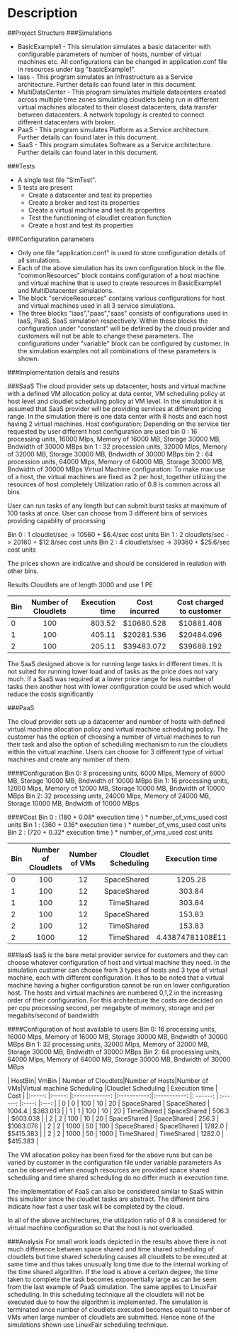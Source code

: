 # Description
##Project Structure
###Simulations
- BasicExample1 - This simulation simulates a basic datacenter with configurable parameters of number of hosts, number of virtual 
machines etc. All configurations can be changed in application.conf file in resources under tag "basicExample1".
- Iaas - This program simulates an Infrastructure as a Service architecture. Further details can found later in this document.
- MultiDataCenter - This program simulates multiple datacenters created across multiple time zones simulating cloudlets being run
in different virtual machines allocated to their closest datacenters, data transfer between datacenters. A network topology is
created to connect different datacenters with broker.
- PaaS - This program simulates Platform as a Service architecture. Further details can found later in this document.
- SaaS - This program simulates Software as a Service architecture. Further details can found later in this document.

###Tests
- A single test file "SimTest".
- 5 tests are present
  - Create a datacenter and test its properties
  - Create a broker and test its properties
  - Create a virtual machine and test its properties
  - Test the functioning of cloudlet creation function
  - Create a host and test its properties

###Configuration parameters
- Only one file "application.conf" is used to store configuration details of all simulations.
- Each of the above simulation has its own configuration block in the file. "commonResources" block contains configuration
of a host machine and virtual machine that is used to create resources in BasicExample1 and MultiDatacenter simulations.
- The block "serviceResources" contains various configurations for host and virtual machines used in all 3 service simulations.
- The three blocks "iaas","paas","saas" consists of configurations used in IaaS, PaaS, SaaS simulation respectively. 
Within these blocks the configuration under "constant" will be defined by the cloud provider and customers will not be able to
change these parameters. The configurations under "variable" block can be configured by customer. In the simulation examples
not all combinations of these parameters is shown.

###Implementation details and results


###SaaS
The cloud provider sets up datacenter, hosts and virtual machine with a defined VM allocation policy at data center, VM
scheduling policy at host level and cloudlet scheduling policy at VM level. In the simulation it is assumed that SaaS
provider will be providing services at different pricing range.
In the simulation there is one data center with 8 hosts and each host having 2 virtual machines.
Host configuration: Depending on the service tier requested by user different host configuration are used
bin 0 : 16 processing units, 16000 MIps, Memory of 16000 MB, Storage 30000 MB, Bndwidth of 30000 MBps
bin 1 : 32 procession units, 32000 MIps, Memory of 32000 MB, Storage 30000 MB, Bndwidth of 30000 MBps
bin 2 : 64 procession units, 64000 MIps, Memory of 64000 MB, Storage 30000 MB, Bndwidth of 30000 MBps
Virtual Machine configuration: To make max use of a host, the virtual machines are fixed as 2 per host, together utilizing
the resources of host completely
Utilization ratio of 0.8 is common across all bins

User can run tasks of any length but can submit burst tasks at maximum of 100 tasks at once.
User can choose from 3 different bins of services providing capablity of processing

Bin 0 : 1 cloudlet/sec -> 10560 + $6.4/sec     cost units
Bin 1 : 2 cloudlets/sec -> 20160 + $12.8/sec   cost units
Bin 2 : 4 cloudlets/sec -> 39360 + $25.6/sec   cost units

The prices shown are indicative and should be considered in realation with other bins.

Results
Cloudlets are of length 3000 and use 1 PE


| Bin   |  Number of Cloudlets  |  Execution time   | Cost incurred | Cost charged to customer  |
|-----  |:-------------:        |------:            |:----:         |:---:                      |
| 0     | 100                   | 803.52            | $10680.528    | $10881.408                |
| 1     | 100                   | 405.11            | $20281.536    | $20484.096                |
| 2     | 100                   | 205.11            | $39483.072    | $39688.192                |

The SaaS designed above is for running large tasks in different times. It is not suited for running lower load and of tasks
as the price does not vary much.
If a SaaS was required at a lower price range for less number of tasks then another host with lower configuration
could be used which would reduce the costs significantly


###PaaS

The cloud provider sets up a datacenter and number of hosts with defined virtual machine allocation policy and virtual
machine scheduling policy. The customer has the option of choosing a number of virtual machines to run their task and
also the option of scheduling mechanism to run the cloudlets within the virtual machine.
Users can choose for 3 different type of virtual machines and create any number of them.

####Configuration
Bin 0: 8 processing units, 6000 MIps, Memory of 6000 MB, Storage 10000 MB, Bndwidth of 10000 MBps
Bin 1: 16 processing units, 12000 MIps, Memory of 12000 MB, Storage 10000 MB, Bndwidth of 10000 MBps
Bin 2: 32 processing units, 24000 MIps, Memory of 24000 MB, Storage 10000 MB, Bndwidth of 10000 MBps

####Cost
Bin 0 : (180 + 0.08* execution time ) * number_of_vms_used   cost units
Bin 1 : (360 + 0.16* execution time ) * number_of_vms_used   cost units
Bin 2 : (720 + 0.32* execution time ) * number_of_vms_used   cost units

| Bin   |  Number of Cloudlets|Number of VMs|Cloudlet Scheduling  |  Execution time   | Cost incurred | Cost charged to customer  |
|:-----  |:-------------:     |:-----------:|  ------:            |:----:             |:---:         | :---:                     |
| 0     | 100                 | 12          | SpaceShared         | 1205.28           | $2196.158    | $2256.4224                |
| 1     | 100                 | 12          | SpaceShared         | 303.84            | $3618.230    | $4368.6144                |
| 1     | 100                 | 12          | TimeShared          | 303.84            | $3618.230    | $4368.6144                |
| 2     | 100                 | 12          | SpaceShared         | 153.83            | $6498.460    | $8689.228                |
| 2     | 100                 | 12          | TimeShared          | 153.83            | $6498.460    | $8689.228                |
| 2     | 1000                | 12          | TimeShared          | 4.43874781108E11  | Too large    | Too large 

###IaaS
IaaS is the bare metal provider service for customers and they can choose whatever configuration of host and virtual
machine they need. In the simulation customer can choose from 3 types of hosts and 3 type of virtual machine, each with
different configuration. It has to be noted that a virtual machine having a higher configuration cannot be run on lower configuration
host. The hosts and virtual machines are numbered 0,1,2 in the increasing order of their configuration.
For this architecture the costs are decided on per cpu processing second, per megabyte of memory, storage and per megabits/second of bandwidth

####Configuration of host available to users
Bin 0: 16 processing units, 16000 MIps, Memory of 16000 MB, Storage 30000 MB, Bndwidth of 30000 MBps
Bin 1: 32 processing units, 32000 MIps, Memory of 32000 MB, Storage 30000 MB, Bndwidth of 30000 MBps
Bin 2: 64 processing units, 64000 MIps, Memory of 64000 MB, Storage 30000 MB, Bndwidth of 30000 MBps

| HostBin| VmBin     |  Number of Cloudlets|Number of Hosts|Number of VMs|Virtual machine Scheduling |Cloudlet Scheduling  |  Execution time   | Cost       |
|:-----: |:-----:    |:-------------:       |:-----------:|:-----------: |: ------:                  |  :------:            |:----:             |:---:      |
| 0      | 0         | 100                 | 10          | 20          | SpaceShared               | SpaceShared         | 1004.4            | $363.013    | 
| 1      | 1         | 100                 | 10          | 20          | TimeShared                | SpaceShared         | 506.3            | $603.038    |
| 2      | 2         | 100                 | 10          | 20          | SpaceShared               | SpaceShared         | 256.3            | $1083.076    |
| 2      | 2         | 1000                | 50          | 100         | SpaceShared               | SpaceShared         | 1282.0           | $5415.383    |
| 2      | 2         | 1000                | 50          | 1000          | TimeShared                | TimeShared          | 1282.0              | $415.383    |

The VM allocation policy has been fixed for the above runs but can be varied by customer in the configuration file under variable parameters
As can be observed when enough resources are provided space shared scheduling and time shared scheduling do no differ much in execution time.


The implementation of FaaS can also be considered similar to SaaS within this simulator since the cloudlet tasks are abstract.
The different bins indicate how fast a user task will be completed by the cloud.


In all of the above architectures, the utilization ratio of 0.8 is considered for virtual machine configuration so that the
host is not overloaded.


###Analysis
For small work loads depicted in the results above there is not much difference between space shared and time shared scheduling
of cloudlets but time shared scheduling causes all cloudlets to be executed at same time and thus takes unusually long time 
due to the internal working of the time shared algorithm. If the load is above a certain degree, the time taken to complete the
task becomes exponentially large as can be seen from the last example of PaaS simulation. The same applies to LinuxFair scheduling.
In this scheduling technique all the cloudlets will not be executed due to how the algorithm is implemented. The simulation 
is terminated once number of cloudlets executed becomes equal to number of VMs when large number of cloudlets are submitted.
Hence none of the simulations shown use LinuxFair scheduling technique.

